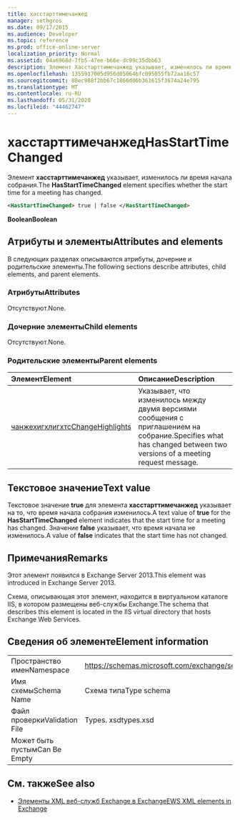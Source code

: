 ```yaml
---
title: хасстарттимечанжед
manager: sethgros
ms.date: 09/17/2015
ms.audience: Developer
ms.topic: reference
ms.prod: office-online-server
localization_priority: Normal
ms.assetid: 04a6968d-7fb5-47ee-b66e-dc99c35dbb63
description: Элемент Хасстарттимечанжед указывает, изменилось ли время начала собрания.
ms.openlocfilehash: 1355917005d956d05064bfc095055fb72aa16c57
ms.sourcegitcommit: 88ec988f2bb67c1866d06b361615f3674a24e795
ms.translationtype: MT
ms.contentlocale: ru-RU
ms.lasthandoff: 05/31/2020
ms.locfileid: "44462747"
---
```

# <a name="hasstarttimechanged"></a><span data-ttu-id="ae442-103">хасстарттимечанжед</span><span class="sxs-lookup"><span data-stu-id="ae442-103">HasStartTimeChanged</span></span>

<span data-ttu-id="ae442-104">Элемент **хасстарттимечанжед** указывает, изменилось ли время начала собрания.</span><span class="sxs-lookup"><span data-stu-id="ae442-104">The **HasStartTimeChanged** element specifies whether the start time for a meeting has changed.</span></span> 
  
```XML
<HasStartTimeChanged> true | false </HasStartTimeChanged>
```

 <span data-ttu-id="ae442-105">**Boolean**</span><span class="sxs-lookup"><span data-stu-id="ae442-105">**Boolean**</span></span>
## <a name="attributes-and-elements"></a><span data-ttu-id="ae442-106">Атрибуты и элементы</span><span class="sxs-lookup"><span data-stu-id="ae442-106">Attributes and elements</span></span>

<span data-ttu-id="ae442-107">В следующих разделах описываются атрибуты, дочерние и родительские элементы.</span><span class="sxs-lookup"><span data-stu-id="ae442-107">The following sections describe attributes, child elements, and parent elements.</span></span>
  
### <a name="attributes"></a><span data-ttu-id="ae442-108">Атрибуты</span><span class="sxs-lookup"><span data-stu-id="ae442-108">Attributes</span></span>

<span data-ttu-id="ae442-109">Отсутствуют.</span><span class="sxs-lookup"><span data-stu-id="ae442-109">None.</span></span>
  
### <a name="child-elements"></a><span data-ttu-id="ae442-110">Дочерние элементы</span><span class="sxs-lookup"><span data-stu-id="ae442-110">Child elements</span></span>

<span data-ttu-id="ae442-111">Отсутствуют.</span><span class="sxs-lookup"><span data-stu-id="ae442-111">None.</span></span>
  
### <a name="parent-elements"></a><span data-ttu-id="ae442-112">Родительские элементы</span><span class="sxs-lookup"><span data-stu-id="ae442-112">Parent elements</span></span>

|<span data-ttu-id="ae442-113">**Элемент**</span><span class="sxs-lookup"><span data-stu-id="ae442-113">**Element**</span></span>|<span data-ttu-id="ae442-114">**Описание**</span><span class="sxs-lookup"><span data-stu-id="ae442-114">**Description**</span></span>|
|:-----|:-----|
|[<span data-ttu-id="ae442-115">чанжехигхлигхтс</span><span class="sxs-lookup"><span data-stu-id="ae442-115">ChangeHighlights</span></span>](changehighlights.md) <br/> |<span data-ttu-id="ae442-116">Указывает, что изменилось между двумя версиями сообщения с приглашением на собрание.</span><span class="sxs-lookup"><span data-stu-id="ae442-116">Specifies what has changed between two versions of a meeting request message.</span></span>  <br/> |
   
## <a name="text-value"></a><span data-ttu-id="ae442-117">Текстовое значение</span><span class="sxs-lookup"><span data-stu-id="ae442-117">Text value</span></span>

<span data-ttu-id="ae442-118">Текстовое значение **true** для элемента **хасстарттимечанжед** указывает на то, что время начала собрания изменилось.</span><span class="sxs-lookup"><span data-stu-id="ae442-118">A text value of **true** for the **HasStartTimeChanged** element indicates that the start time for a meeting has changed.</span></span> <span data-ttu-id="ae442-119">Значение **false** указывает, что время начала не изменилось.</span><span class="sxs-lookup"><span data-stu-id="ae442-119">A value of **false** indicates that the start time has not changed.</span></span> 
  
## <a name="remarks"></a><span data-ttu-id="ae442-120">Примечания</span><span class="sxs-lookup"><span data-stu-id="ae442-120">Remarks</span></span>

<span data-ttu-id="ae442-121">Этот элемент появился в Exchange Server 2013.</span><span class="sxs-lookup"><span data-stu-id="ae442-121">This element was introduced in Exchange Server 2013.</span></span>
  
<span data-ttu-id="ae442-122">Схема, описывающая этот элемент, находится в виртуальном каталоге IIS, в котором размещены веб-службы Exchange.</span><span class="sxs-lookup"><span data-stu-id="ae442-122">The schema that describes this element is located in the IIS virtual directory that hosts Exchange Web Services.</span></span>
  
## <a name="element-information"></a><span data-ttu-id="ae442-123">Сведения об элементе</span><span class="sxs-lookup"><span data-stu-id="ae442-123">Element information</span></span>

|||
|:-----|:-----|
|<span data-ttu-id="ae442-124">Пространство имен</span><span class="sxs-lookup"><span data-stu-id="ae442-124">Namespace</span></span>  <br/> |https://schemas.microsoft.com/exchange/services/2006/types  <br/> |
|<span data-ttu-id="ae442-125">Имя схемы</span><span class="sxs-lookup"><span data-stu-id="ae442-125">Schema Name</span></span>  <br/> |<span data-ttu-id="ae442-126">Схема типа</span><span class="sxs-lookup"><span data-stu-id="ae442-126">Type schema</span></span>  <br/> |
|<span data-ttu-id="ae442-127">Файл проверки</span><span class="sxs-lookup"><span data-stu-id="ae442-127">Validation File</span></span>  <br/> |<span data-ttu-id="ae442-128">Types. xsd</span><span class="sxs-lookup"><span data-stu-id="ae442-128">types.xsd</span></span>  <br/> |
|<span data-ttu-id="ae442-129">Может быть пустым</span><span class="sxs-lookup"><span data-stu-id="ae442-129">Can Be Empty</span></span>  <br/> ||
   
## <a name="see-also"></a><span data-ttu-id="ae442-130">См. также</span><span class="sxs-lookup"><span data-stu-id="ae442-130">See also</span></span>



- [<span data-ttu-id="ae442-131">Элементы XML веб-служб Exchange в Exchange</span><span class="sxs-lookup"><span data-stu-id="ae442-131">EWS XML elements in Exchange</span></span>](ews-xml-elements-in-exchange.md)

